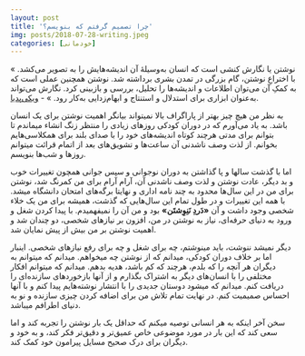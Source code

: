 ```yaml
---
layout: post
title: 'چرا تصمیم گرفتم که بنویسم؟'
img: posts/2018-07-28-writing.jpeg
categories: [خودمانی]
---
```

« نوشتن یا نگارش کنشی است که انسان به‌وسیلهٔ آن اندیشه‌هایش را به تصویر می‌کشد. با اختراعِ نوشتن، گام بزرگی در تمدن بشری برداشته شد. نوشتن همچنین عملی است که به کمکِ آن می‌توان اطلاعات و اندیشه‌ها را تحلیل، بررسی و بازبینی کرد. نگارش می‌تواند به‌عنوان ابزاری برای استدلال و استنتاج و ابهام‌زدایی به‌کار رود. » - [ویکی‌پدیا](https://fa.wikipedia.org/wiki/نوشتن "ویکیپدیا").

 به نظر من هیچ چیز بهتر از پاراگراف بالا نمیتواند بیانگر اهمیت نوشتن برای یک انسان باشد. به یاد می‌آورم که در دوران کودکی روز‌های زیادی را منتظر زنگ انشاء میماندم تا بتوانم برای مدتی هرچند کوتاه اندیشه‌های خود را با صدای بلند برای همکلاسی‌هایم بخوانم. از لذت وصف ناشدنی‌ آن ساعت‌ها و تشویق‌های بعد از اتمام قرائت میتوانم روز‌ها و شب‌ها بنویسم.
 
 اما با گذشت سالها و پا گذاشتن به دوران نوجوانی و سپس جوانی همچون تغییرات خوب و بد دیگر، عادت نوشتن و لذت وصف ناشدنی آن، آرام آرام برای من کمرنگ شد، نوشتن برای من در این سال‌ها محدود به چند نامه اداری و نهایتا برگه‌های امتحان دانشگاه میشد.
 با همه این تغییرات و در طول تمام این سال‌هایی که گذشت، همیشه برای من یک خلاء شخصی وجود داشت و آن **«دَردِ نَنِوِشتَن»** بود و من آن را نمیفهمیدم. با پیدا کردن شغل و ورود به دنیای حرفه‌ای، نیاز به نوشتن در من، افزون بر نیاز‌های شخصی، دو چندان شد و اهمیت نوشتن بر من بیش از پیش نمایان شد.
 
 دیگر نمیشد ننوشت، باید مینوشتم، چه برای شغل و چه برای رفع نیاز‌های شخصی. اینبار اما بر خلاف دوران کودکی، میدانم که از نوشتن چه میخواهم. میدانم که میتوانم به دیگران هر آنچه را که بلدم، هرچند که کم باشد، هدیه بدهم. میدانم که میتوانم افکار مختلفی را با انسان‌های دیگر به اشتراک بگذارم و از آنها بازخورد‌های سازنده‌‌ای را دریافت کنم. میدانم که میشود دوستان جدیدی را با انتشار نوشته‌هایم پیدا کنم و با آنها احساس صمیمیت کنم. در نهایت تمام تلاش من برای اضافه کردن چیز‌ی سازنده و نو به دنیای اطرافم میباشد. 
 
 سخن آخر اینکه به هر انسانی توصیه میکنم که حداقل یک بار نوشتن را تجربه کند و اما سعی کند که این بار در مورد موضوعی خاص عمیق‌تر و دقیق‌تر فکر کند، و به خود و  دیگران برای درک صحیح مسايل پیرامون خود کمک کند.